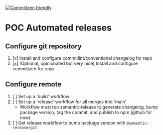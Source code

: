 [![Commitizen friendly](https://img.shields.io/badge/commitizen-friendly-brightgreen.svg)](http://commitizen.github.io/cz-cli/)

# POC Automated releases

## Configure git repository
1. [x] Install and configure commitlint/conventional changelog for repo
1. [x] (Optional, opinionated but very nice) Install and configure commitizen for repo

## Configure remote
1. [ ] Set up a 'build' workflow
1. [ ] Set up a 'release' workflow for all merges into 'main'
    - Workflow must run semantic-release to generate changelog, bump package version, tag the commit, and publish to npm (github for now)
1. [ ] Get release workflow to bump package version with `@semantic-release/git`
